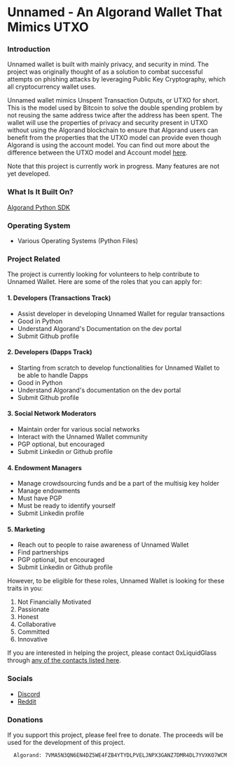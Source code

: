 # Unnamed - An Algorand Wallet That Mimics UTXO

### Introduction

Unnamed wallet is built with mainly privacy, and security in mind. The project was originally thought of as a solution to combat successful attempts on phishing attacks by leveraging Public Key Cryptography, which all cryptocurrency wallet uses.

Unnamed wallet mimics Unspent Transaction Outputs, or UTXO for short. This is the model used by Bitcoin to solve the double spending problem by not reusing the same address twice after the address has been spent. The wallet will use the properties of privacy and security present in UTXO without using the Algorand blockchain to ensure that Algorand users can benefit from the properties that the UTXO model can provide even though Algorand is using the account model. You can find out more about the difference between the UTXO model and Account model [here](https://www.youtube.com/watch?v=HT6_j_ZyAms).

Note that this project is currently work in progress. Many features are not yet developed.

### What Is It Built On?

[Algorand Python SDK](https://github.com/algorand/py-algorand-sdk)

### Operating System

- Various Operating Systems (Python Files)

### Project Related

The project is currently looking for volunteers to help contribute to Unnamed Wallet. Here are some of the roles that you can apply for:

#### 1. Developers (Transactions Track)
- Assist developer in developing Unnamed Wallet for regular transactions
- Good in Python
- Understand Algorand's Documentation on the dev portal
- Submit Github profile

#### 2. Developers (Dapps Track)
- Starting from scratch to develop functionalities for Unnamed Wallet to be able to handle Dapps
- Good in Python
- Understand Algorand's documentation on the dev portal
- Submit Github profile

#### 3. Social Network Moderators
- Maintain order for various social networks
- Interact with the Unnamed Wallet community
- PGP optional, but encouraged
- Submit Linkedin or Github profile

#### 4. Endowment Managers
- Manage crowdsourcing funds and be a part of the multisig key holder
- Manage endowments
- Must have PGP
- Must be ready to identify yourself
- Submit Linkedin profile

#### 5. Marketing
- Reach out to people to raise awareness of Unnamed Wallet
- Find partnerships
- PGP optional, but encouraged
- Submit Linkedin or Github profile

However, to be eligible for these roles, Unnamed Wallet is looking for these traits in you:

1. Not Financially Motivated
2. Passionate
3. Honest
4. Collaborative
5. Committed
6. Innovative

If you are interested in helping the project, please contact 0xLiquidGlass through [any of the contacts listed here](https://github.com/0xLiquidGlass/0xLiquidGlass/blob/main/README.md#contact).

### Socials

- [Discord](https://discord.gg/kePECdcXad)
- [Reddit](https://www.reddit.com/r/unnamed_wallet/)

### Donations

If you support this project, please feel free to donate. The proceeds will be used for the development of this project.

``` 
  Algorand: 7VMA5N3QN6EN4DZ5WE4FZB4YTYDLPVELJNPX3GANZ7DMR4DL7YVXKO7WCM
```
